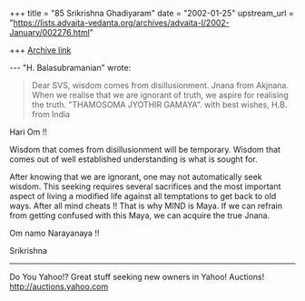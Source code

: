+++
title = "85 Srikrishna Ghadiyaram"
date = "2002-01-25"
upstream_url = "https://lists.advaita-vedanta.org/archives/advaita-l/2002-January/002276.html"

+++
[Archive link](https://lists.advaita-vedanta.org/archives/advaita-l/2002-January/002276.html)

--- "H. Balasubramanian" <balah1 at HOTMAIL.COM> wrote:
> Dear SVS,
> wisdom comes from disillusionment.  Jnana from
> Akjnana.  When we realise that we are ignorant of
> truth, we aspire for realising the truth.
> "THAMOSOMA JYOTHIR GAMAYA".
> with best wishes,
> H.B.
> from India

Hari Om !!

Wisdom that comes from disillusionment will be
temporary. Wisdom that comes out of well established
understanding is what is sought for.

After knowing that we are ignorant, one may not
automatically seek wisdom. This seeking requires
several sacrifices and the most important aspect of
living a modified life against all temptations to get
back to old ways. After all mind cheats !! That is why
MIND  is Maya. If we can refrain from getting confused
with this Maya, we can acquire the true Jnana.

Om namo Narayanaya !!

Srikrishna

__________________________________________________
Do You Yahoo!?
Great stuff seeking new owners in Yahoo! Auctions!
http://auctions.yahoo.com

